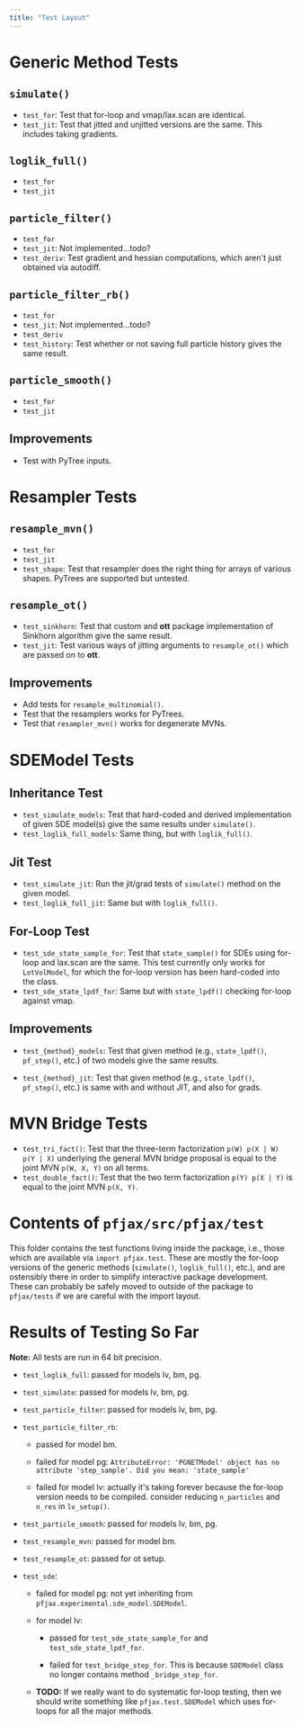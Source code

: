 ```yaml
---
title: "Test Layout"
---
```


# Generic Method Tests

## `simulate()`

- `test_for`: Test that for-loop and vmap/lax.scan are identical.
- `test_jit`: Test that jitted and unjitted versions are the same.  This includes taking gradients.

## `loglik_full()`

- `test_for`
- `test_jit`

## `particle_filter()`

- `test_for`
- `test_jit`: Not implemented...todo?
- `test_deriv`: Test gradient and hessian computations, which aren't just obtained via autodiff.

## `particle_filter_rb()`

- `test_for`
- `test_jit`: Not implemented...todo?
- `test_deriv`
- `test_history`: Test whether or not saving full particle history gives the same result.

## `particle_smooth()`

- `test_for`
- `test_jit`

## Improvements

- Test with PyTree inputs.

# Resampler Tests

## `resample_mvn()`

- `test_for`
- `test_jit`
- `test_shape`: Test that resampler does the right thing for arrays of various shapes.  PyTrees are supported but untested.

## `resample_ot()`

- `test_sinkhorn`: Test that custom and **ott** package implementation of Sinkhorn algorithm give the same result.
- `test_jit`: Test various ways of jitting arguments to `resample_ot()` which are passed on to **ott**.

## Improvements

- Add tests for `resample_multinomial()`.
- Test that the resamplers works for PyTrees.
- Test that `resampler_mvn()` works for degenerate MVNs.


# SDEModel Tests

## Inheritance Test

- `test_simulate_models`: Test that hard-coded and derived implementation of given SDE model(s) give the same results under `simulate()`.
- `test_loglik_full_models`: Same thing, but with `loglik_full()`.

## Jit Test

- `test_simulate_jit`: Run the jit/grad tests of `simulate()` method on the given model.
- `test_loglik_full_jit`: Same but with `loglik_full()`.

## For-Loop Test

- `test_sde_state_sample_for`: Test that `state_sample()` for SDEs using for-loop and lax.scan are the same.  This test currently only works for `LotVolModel`, for which the for-loop version has been hard-coded into the class.
- `test_sde_state_lpdf_for`: Same but with `state_lpdf()` checking for-loop against vmap.

## Improvements

- `test_{method}_models`: Test that given method (e.g., `state_lpdf()`, `pf_step()`, etc.) of two models give the same results.

- `test_{method}_jit`: Test that given method (e.g., `state_lpdf()`, `pf_step()`, etc.) is same with and without JIT, and also for grads.

# MVN Bridge Tests

- `test_tri_fact()`: Test that the three-term factorization `p(W) p(X | W) p(Y | X)` underlying the general MVN bridge proposal is equal to the joint MVN `p(W, X, Y)` on all terms.
- `test_double_fact()`: Test that the two term factorization `p(Y) p(X | Y)` is equal to the joint MVN `p(X, Y)`.

# Contents of `pfjax/src/pfjax/test`

This folder contains the test functions living inside the package, i.e., those which are available via `import pfjax.test`.  These are mostly the for-loop versions of the generic methods (`simulate()`, `loglik_full()`, etc.), and are ostensibly there in order to simplify interactive package development.  These can probably be safely moved to outside of the package to `pfjax/tests` if we are careful with the import layout.


# Results of Testing So Far

**Note:** All tests are run in 64 bit precision.

- `test_loglik_full`: passed for models lv, bm, pg.

- `test_simulate`: passed for models lv, bm, pg.

- `test_particle_filter`: passed for models lv, bm, pg.

- `test_particle_filter_rb`: 

	- passed for model bm.

	- failed for model pg: `AttributeError: 'PGNETModel' object has no attribute 'step_sample'. Did you mean: 'state_sample'`
	
	- failed for model lv: actually it's taking forever because the for-loop version needs to be compiled.  consider reducing `n_particles` and `n_res` in `lv_setup()`.

- `test_particle_smooth`: passed for models lv, bm, pg.

- `test_resample_mvn`: passed for model bm.

- `test_resample_ot`: passed for ot setup.

- `test_sde`: 

	- failed for model pg:  not yet inheriting from `pfjax.experimental.sde_model.SDEModel`.
	
	- for model lv:
	
		- passed for `test_sde_state_sample_for` and `test_sde_state_lpdf_for`.
		
		- failed for `test_bridge_step_for`.  This is because `SDEModel` class no longer contains method `_bridge_step_for`.

	- **TODO:** If we really want to do systematic for-loop testing, then we should write something like `pfjax.test.SDEModel` which uses for-loops for all the major methods.
